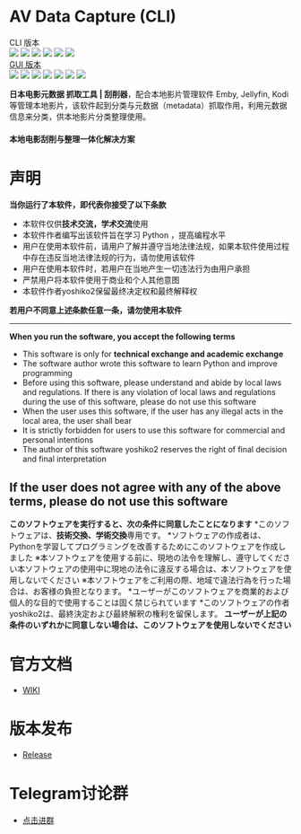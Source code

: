 # AV Data Capture (CLI)

CLI 版本  
<a title="Hits" target="_blank" href="https://github.com/yoshiko2/AV_Data_Capture"><img src="https://hits.b3log.org/yoshiko2/AV_Data_Capture.svg"></a>
![](https://img.shields.io/badge/build-passing-brightgreen.svg?style=flat-square)
![](https://img.shields.io/github/downloads/yoshiko2/av_data_capture/total.svg?style=flat-square)
![](https://img.shields.io/github/license/yoshiko2/av_data_capture.svg?style=flat-square)
![](https://img.shields.io/github/release/yoshiko2/av_data_capture.svg?style=flat-square)
![](https://img.shields.io/badge/Python-3.7-yellow.svg?style=flat-square&logo=python)<br>
[GUI 版本](https://github.com/moyy996/AVDC)  
<a title="Hits" target="_blank" href="https://github.com/moyy996/avdc"><img src="https://hits.b3log.org/moyy996/AVDC.svg"></a>
![](https://img.shields.io/badge/build-passing-brightgreen.svg?style=flat-square)
![](https://img.shields.io/github/downloads/moyy996/avdc/total.svg?style=flat-square)
![](https://img.shields.io/github/license/moyy996/avdc.svg?style=flat-square)
![](https://img.shields.io/github/release/moyy996/avdc.svg?style=flat-square)
![](https://img.shields.io/badge/Python-3.6-yellow.svg?style=flat-square&logo=python)
![](https://img.shields.io/badge/Pyqt-5-blue.svg?style=flat-square)<br>


**日本电影元数据 抓取工具 | 刮削器**，配合本地影片管理软件 Emby, Jellyfin, Kodi 等管理本地影片，该软件起到分类与元数据（metadata）抓取作用，利用元数据信息来分类，供本地影片分类整理使用。  
#### 本地电影刮削与整理一体化解决方案

# 声明
**当你运行了本软件，即代表你接受了以下条款**
* 本软件仅供**技术交流，学术交流**使用
* 本软件作者编写出该软件旨在学习 Python ，提高编程水平
* 用户在使用本软件前，请用户了解并遵守当地法律法规，如果本软件使用过程中存在违反当地法律法规的行为，请勿使用该软件
* 用户在使用本软件时，若用户在当地产生一切违法行为由用户承担
* 严禁用户将本软件使用于商业和个人其他意图
* 本软件作者yoshiko2保留最终决定权和最终解释权

**若用户不同意上述条款任意一条，请勿使用本软件**

---
**When you run the software, you accept the following terms**
* This software is only for **technical exchange and academic exchange**
* The software author wrote this software to learn Python and improve programming
* Before using this software, please understand and abide by local laws and regulations. If there is any violation of local laws and regulations during the use of this software, please do not use this software
* When the user uses this software, if the user has any illegal acts in the local area, the user shall bear
* It is strictly forbidden for users to use this software for commercial and personal intentions
* The author of this software yoshiko2 reserves the right of final decision and final interpretation

**If the user does not agree with any of the above terms, please do not use this software**
---
**このソフトウェアを実行すると、次の条件に同意したことになります**
*このソフトウェアは、**技術交換、学術交換**専用です。
*ソフトウェアの作成者は、Pythonを学習してプログラミングを改善するためにこのソフトウェアを作成しました
※本ソフトウェアを使用する前に、現地の法令を理解し、遵守してください本ソフトウェアの使用中に現地の法令に違反する場合は、本ソフトウェアを使用しないでください
※本ソフトウェアをご利用の際、地域で違法行為を行った場合は、お客様の負担となります。
*ユーザーがこのソフトウェアを商業的および個人的な目的で使用することは固く禁じられています
*このソフトウェアの作者yoshiko2は、最終決定および最終解釈の権利を留保します。
**ユーザーが上記の条件のいずれかに同意しない場合は、このソフトウェアを使用しないでください**

# 官方文档
* [WIKI](https://github.com/yoshiko2/AV_Data_Capture/wiki/AV-Data-Capture-CLI)

# 版本发布
* [Release](https://github.com/yoshiko2/AV_Data_Capture/releases)


# Telegram讨论群
* [点击进群](https://t.me/joinchat/J54y1g3-a7nxJ_-WS4-KFQ)



